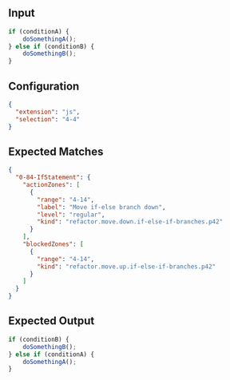 
## Input
```javascript input
if (conditionA) {
    doSomethingA();
} else if (conditionB) {
    doSomethingB();
}
```

## Configuration
```json configuration
{
  "extension": "js",
  "selection": "4-4"
}
```

## Expected Matches
```json expected matches
{
  "0-84-IfStatement": {
    "actionZones": [
      {
        "range": "4-14",
        "label": "Move if-else branch down",
        "level": "regular",
        "kind": "refactor.move.down.if-else-if-branches.p42"
      }
    ],
    "blockedZones": [
      {
        "range": "4-14",
        "kind": "refactor.move.up.if-else-if-branches.p42"
      }
    ]
  }
}
```

## Expected Output
```javascript expected output
if (conditionB) {
    doSomethingB();
} else if (conditionA) {
    doSomethingA();
}
```
